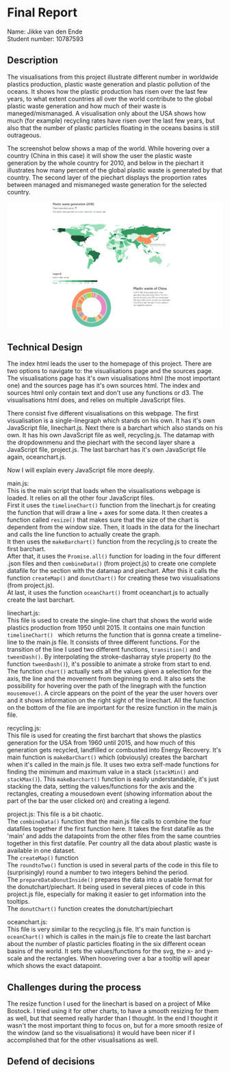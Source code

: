 # Final Report

Name: Jikke van den Ende  
Student number: 10787593

## Description
The visualisations from this project illustrate different number in worldwide plastics production, plastic waste generation and plastic pollution of the oceans. It shows how the plastic production has risen over the last few years, to what extent countries all over the world contribute to the global plastic waste generation and how much of their waste is maneged/mismanaged. A visualisation only about the USA shows how much (for example) recycling rates have risen over the last few years, but also that the number of plastic particles floating in the oceans basins is still outrageous.  

The screenshot below shows a map of the world. While hovering over a country (China in this case) it will show the user the plastic waste generation by the whole country for 2010, and below in the piechart it illustrates how many percent of the global plastic waste is generated by that country. The second layer of the piechart displays the proportion rates between managed and mismaneged waste generation for the selected country.

![alt text](/doc/reportScreenshot.png)  

## Technical Design  

The index html leads the user to the homepage of this project. There are two options to navigate to: the visualisations page and the sources page. The visualisations page has it's own visualisations html (the most important one) and the sources page has it's own sources html. The index and sources html only contain text and don't use any functions or d3. The visualisations html does, and  relies on multiple JavaScript files.  

There consist five different visualisations on this webpage. The first visualisation is a single-linegraph which stands on his own. It has it's own JavaScript file, linechart.js. Next there is a barchart which also stands on his own. It has his own JavaScript file as well, recycling.js. The datamap with the dropdownmenu and the piechart with the second layer share a JavaScript file, project.js. The last barchart has it's own JavaScript file again, oceanchart.js.  

Now I will explain every JavaScript file more deeply.  

main.js:  
This is the main script that loads when the visualisations webpage is loaded. It relies on all the other four JavaScript files.  
First it uses the `timelineChart()` function from the linechart.js for creating the function that will draw a line + axes for some data. It then creates a function called `resize()` that makes sure that the size of the chart is dependent from the window size. Then, it loads in the data for the linechart and calls the line function to actually create the graph.  
It then uses the `makeBarchart()` function from the recycling.js to create the first barchart.  
After that, it uses the `Promise.all()` function for loading in the four different .json files and then `combineData()` (from project.js) to create one complete datafile for the section with the datamap and piechart. After this it calls the function `createMap()` and `donutChart()` for creating these two visualisations (from project.js).  
At last, it uses the function `oceanChart()` fromt oceanchart.js to actually create the last barchart.

linechart.js:  
This file is used to create the single-line chart that shows the world wide plastics production from 1950 until 2015. It contains one main function `timelineChart() ` which returns the function that is gonna create a timeline-line to the main.js file. It consists of three different functions. For the transition of the line I used two different functions, `transition()` and `tweenDash()`. By interpolating the stroke-dasharray style property (to the function `tweenDash()`), it's possible to animate a stroke from start to end. The function `chart()` actually sets all the values given a selection for the axis, the line and the movement from beginning to end. It also sets the possibility for hovering over the path of the linegraph with the function `mousemove()`. A circle appears on the point of the year the user hovers over and it shows information on the right sight of the linechart. All the function on the bottom of the file are important for the resize function in the main.js file.

recycling.js:  
This file is used for creating the first barchart that shows the plastics generation for the USA from 1960 until 2015, and how much of this generation gets recycled, landfilled or combusted into Energy Recovery. It's main function is `makeBarChart()` which (obviously) creates the barchart when it's called in the main.js file. It uses two extra self-made functions for finding the minimum and maximum value in a stack (`stackMin()` and `stackMax()`). This `makeBarchart()` function is easily understandable, it's just stacking the data, setting the values/functions for the axis and the rectangles, creating a mousedown event (showing information about the part of the bar the user clicked on) and creating a legend.

project.js:
This file is a bit chaotic.  
The `combineData()` function that the main.js file calls to combine the four datafiles together if the first function here. It takes the first datafile as the 'main' and adds the datapoints from the other files from the same countries together in this first datafile. Per country all the data about plastic waste is available in one dataset.  
The `createMap()` function  
The `roundtoTwo()` function is used in several parts of the code in this file to (surprisingly) round a number to two integers behind the period.  
The `prepareDataDonutInside()` prepares the data into a usable format for the donutchart/piechart. It being used in several pieces of code in this project.js file, especially for making it easier to get information into the tooltips.  
The `donutChart()` function creates the donutchart/piechart

oceanchart.js:  
This file is very similar to the recycling.js file. It's main function is `oceanChart()` which is calles in the main.js file to create the last barchart about the number of plastic particles floating in the six different ocean basins of the world. It sets the values/functions for the svg, the x- and y-scale and the rectangles. When hoovering over a bar a tooltip will apear which shows the exact datapoint.



## Challenges during the process  
The resize function I used for the linechart is based on a project of Mike Bostock. I tried using it for other charts, to have a smooth resizing for them as well, but that seemed really harder than I thought. In the end I thought it wasn't the most important thing to focus on, but for a more smooth resize of the window (and so the visualisations) it would have been nicer if I accomplished that for the other visualisations as well.

## Defend of decisions

